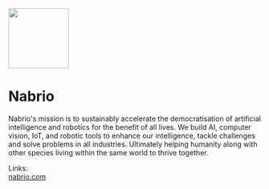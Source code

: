 <img src="https://user-images.githubusercontent.com/53931009/193286905-563e51a6-1140-4385-a5fc-d04ef7d20d12.svg" width="120">

# Nabrio


<!--

**Here are some ideas to get you started:**

🙋‍♀️ A short introduction - what is your organization all about?
🌈 Contribution guidelines - how can the community get involved?
👩‍💻 Useful resources - where can the community find your docs? Is there anything else the community should know?
🍿 Fun facts - what does your team eat for breakfast?
🧙 Remember, you can do mighty things with the power of [Markdown](https://docs.github.com/github/writing-on-github/getting-started-with-writing-and-formatting-on-github/basic-writing-and-formatting-syntax)
-->

Nabrio's mission is to sustainably accelerate the democratisation of artificial intelligence and robotics for the benefit of all lives. 
We build AI, computer vision, IoT, and robotic tools to enhance our intelligence, tackle challenges and solve problems in all industries. 
Ultimately helping humanity along with other species living within the same world to thrive together.

Links:  
[nabrio.com](https://www.nabrio.com)

